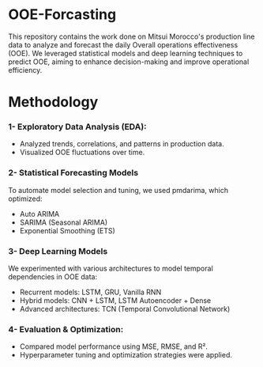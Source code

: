# OOE-Forcasting
This repository contains the work done on Mitsui Morocco's production line data to analyze and forecast the daily Overall operations effectiveness (OOE). We leveraged statistical models and deep learning techniques to predict OOE, aiming to enhance decision-making and improve operational efficiency.
#  Methodology
### 1- Exploratory Data Analysis (EDA):
- Analyzed trends, correlations, and patterns in production data.
- Visualized OOE fluctuations over time.
### 2- Statistical Forecasting Models
To automate model selection and tuning, we used pmdarima, which optimized:
- Auto ARIMA
- SARIMA (Seasonal ARIMA)
- Exponential Smoothing (ETS)

### 3- Deep Learning Models
We experimented with various architectures to model temporal dependencies in OOE data:
- Recurrent models: LSTM, GRU, Vanilla RNN
- Hybrid models: CNN + LSTM, LSTM Autoencoder + Dense
- Advanced architectures: TCN (Temporal Convolutional Network)

### 4- Evaluation & Optimization:
- Compared model performance using MSE, RMSE, and R².
- Hyperparameter tuning and optimization strategies were applied.
